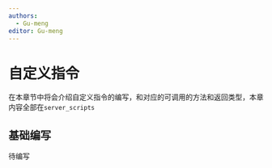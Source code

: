 ```yaml
---
authors:
  - Gu-meng
editor: Gu-meng
---
```

# 自定义指令
在本章节中将会介绍自定义指令的编写，和对应的可调用的方法和返回类型，本章内容全部在`server_scripts`
## 基础编写
待编写
